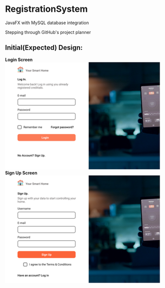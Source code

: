 # RegistrationSystem
JavaFX with MySQL database integration

Stepping through GitHub's project planner

## Initial(Expected) Design:
**Login Screen**
![image](src/main/resources/com/moutasim/registrationsystem/images/login.png)
**Sign Up Screen**
![image](src/main/resources/com/moutasim/registrationsystem/images/signup.png)

